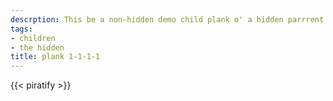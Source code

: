 ```yaml
---
descrption: This be a non-hidden demo child plank o' a hidden parrrent plank
tags:
- children
- the hidden
title: plank 1-1-1-1
---
```

{{< piratify >}}